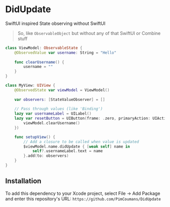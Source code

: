 # DidUpdate
SwiftUI inspired State observing without SwiftUI

> So, like `ObservableObject` but without any of that SwiftUI or Combine stuff

```swift
class ViewModel: ObservableState {
    @ObservedValue var username: String = "Hello"
    
    func clearUsername() {
        username = ""
    }
}

class MyView: UIView {
    @ObservedState var viewModel = ViewModel()
    
    var observers: [StateValueObserver] = []
    
    // Pass through values (like 'Binding')
    lazy var usernameLabel = UILabel()
    lazy var resetButton = UIButton(frame: .zero, primaryAction: UIAction { [unowned self] _ in
	    viewModel.clearUsername()
    })

    func setupView() {
        // Add a closure to be called when value is updated
        $viewModel.name.didUpdate { [weak self] name in
            self?.usernameLabel.text = name
        }.add(to: observers)
    }
}
```

## Installation
To add this dependency to your Xcode project, select File -> Add Package and enter this repository's URL: `https://github.com/PimCoumans/DidUpdate`
